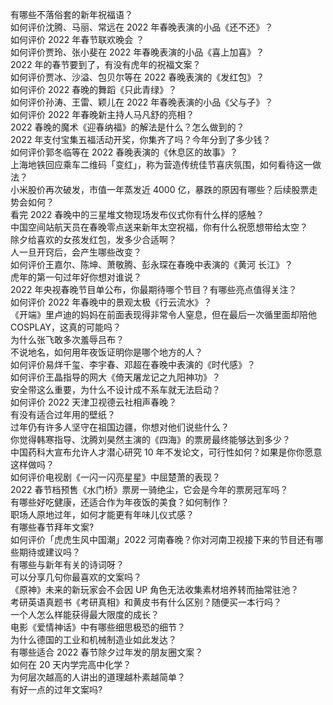 有哪些不落俗套的新年祝福语？  
如何评价沈腾、马丽、常远在 2022 年春晚表演的小品《还不还》？  
如何评价 2022 年春节联欢晚会 ？  
如何评价贾玲、张小斐在 2022 年春晚表演的小品《喜上加喜》？  
2022 年的春节要到了，有没有虎年的祝福文案？  
如何评价贾冰、沙溢、包贝尔等在 2022 春晚表演的《发红包》？  
如何评价 2022 春晚的舞蹈《只此青绿》？  
如何评价孙涛、王雷、颖儿在 2022 年春晚表演的小品《父与子》？  
如何评价 2022 年春晚新主持人马凡舒的亮相？  
2022 春晚的魔术《迎春纳福》的解法是什么？怎么做到的？  
2022 年支付宝集五福活动开奖，你集齐了吗？今年分到了多少钱？  
如何评价郭冬临等在 2022 春晚表演的《休息区的故事》？  
上海地铁回应乘车二维码「变红」，称为营造传统佳节喜庆氛围，如何看待这一做法？  
小米股价再次破发，市值一年蒸发近 4000 亿，暴跌的原因有哪些？后续股票走势会如何？  
看完 2022 春晚中的三星堆文物现场发布仪式你有什么样的感触？  
中国空间站航天员在春晚零点送来新年太空祝福，你有什么祝愿想带给太空？  
除夕给喜欢的女孩发红包，发多少合适啊？  
人一旦开窍后，会产生哪些改变？  
如何评价王嘉尔、陈坤、萧敬腾、彭永琛在春晚中表演的《黄河 长江》？  
虎年的第一句过年好你想对谁说？  
2022 年央视春晚节目单公布，你最期待哪个节目？有哪些亮点值得关注？  
如何评价 2022 年春晚中的景观太极《行云流水》？  
《开端》里卢迪的妈妈在前面表现得非常令人窒息，但在最后一次循里面却陪他 COSPLAY，这真的可能吗？  
为什么张飞敢多次羞辱吕布？  
不说地名，如何用年夜饭证明你是哪个地方的人？  
如何评价易烊千玺、李宇春、邓超在春晚中表演的《时代感》？  
如何评价王晶指导的网大《倚天屠龙记之九阳神功》？  
安全带这么重要，为什么不设计成不系车就无法启动？  
如何评价 2022 天津卫视德云社相声春晚？  
有没有适合过年用的壁纸？  
过年仍有许多人坚守在祖国边疆，你想对他们说些什么？  
你觉得韩寒指导、沈腾刘昊然主演的《四海》的票房最终能够达到多少？  
中国药科大宣布允许人才潜心研究 10 年不发论文，可行性如何？如果是你你愿意这样做吗？  
如何评价电视剧《一闪一闪亮星星》中屈楚萧的表现？  
2022 春节档预售《水门桥》票房一骑绝尘，它会是今年的票房冠军吗？  
有哪些好吃健康，还适合作为年夜饭的美食？如何制作？  
职场人原地过年，如何才能更有年味儿仪式感？  
有哪些春节拜年文案?  
如何评价「虎虎生风中国潮」2022 河南春晚？你对河南卫视接下来的节目还有哪些期待或建议吗？  
有哪些与新年有关的诗词呀？  
可以分享几句你最喜欢的文案吗？  
《原神》未来的新玩家会不会因 UP 角色无法收集素材培养转而抽常驻池？  
考研英语真题书《考研真相》和黄皮书有什么区别？随便买一本行吗？  
一个人怎么样能获得最大限度的成长？  
电影《爱情神话》中有哪些细思极恐的细节？  
为什么德国的工业和机械制造业如此发达？  
有哪些适合 2022 春节除夕过年发的朋友圈文案？  
如何在 20 天内学完高中化学？  
为何层次越高的人讲出的道理越朴素越简单？  
有好一点的过年文案吗?  
